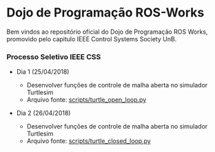 # Dojo de Programação ROS-Works

Bem vindos ao repositório oficial do Dojo de Programação ROS Works, promovido pelo capitulo IEEE Control Systems Society UnB.

### Processo Seletivo IEEE CSS
- Dia 1 (25/04/2018)
    - Desenvolver funções de controle de malha aberta no simulador Turtlesim
    - Arquivo fonte: [scripts/turtle\_open\_loop.py](https://github.com/CSS-UnB/ros-works-dojos/blob/master/scripts/turtle_open_loop.py)

- Dia 2 (26/04/2018)
    - Desenvolver funções de controle de malha aberta no simulador Turtlesim
    - Arquivo fonte: [scripts/turtle\_closed\_loop.py](https://github.com/CSS-UnB/ros-works-dojos/blob/master/scripts/turtle_closed_loop.py)
